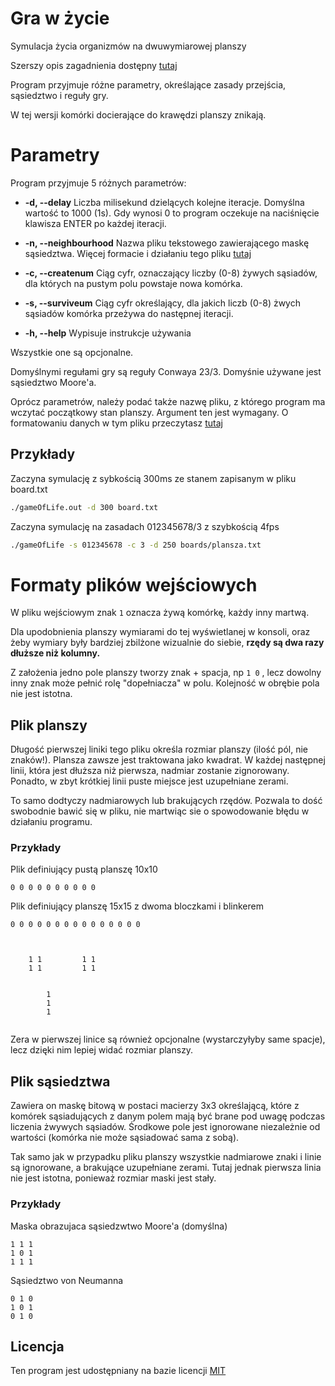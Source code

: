 # Gra w życie

Symulacja życia organizmów na dwuwymiarowej planszy

Szerszy opis zagadnienia dostępny [tutaj](https://pl.wikipedia.org/wiki/Gra_w_%C5%BCycie)

Program przyjmuje różne parametry, określające zasady przejścia, sąsiedztwo i reguły gry.

W tej wersji komórki docierające do krawędzi planszy znikają.

# Parametry

Program przyjmuje 5 różnych parametrów:

-   **-d, --delay**
    Liczba milisekund dzielących kolejne iteracje. Domyślna wartość to 1000 (1s). Gdy wynosi 0 to program oczekuje na naciśnięcie klawisza ENTER po każdej iteracji.

-   **-n, --neighbourhood**
    Nazwa pliku tekstowego zawierającego maskę sąsiedztwa. Więcej formacie i działaniu tego pliku [tutaj](#plik-sąsiedztwa)
-   **-c, --createnum**
    Ciąg cyfr, oznaczający liczby (0-8) żywych sąsiadów, dla których na pustym polu powstaje nowa komórka.
-   **-s, --surviveum**
    Ciąg cyfr określający, dla jakich liczb (0-8) żwych sąsiadów komórka przeżywa do następnej iteracji.
-   **-h, --help**
    Wypisuje instrukcje używania

Wszystkie one są opcjonalne.

Domyślnymi regułami gry są reguły Conwaya 23/3. Domyśnie używane jest sąsiedztwo Moore'a.

Oprócz parametrów, należy podać także nazwę pliku, z którego program ma wczytać początkowy stan planszy. Argument ten jest wymagany. O formatowaniu danych w tym pliku przeczytasz [tutaj](#plik-planszy)

## Przykłady

Zaczyna symulację z sybkością 300ms ze stanem zapisanym w pliku board.txt

```bash
./gameOfLife.out -d 300 board.txt
```

Zaczyna symulację na zasadach 012345678/3 z szybkością 4fps

```bash
./gameOfLife -s 012345678 -c 3 -d 250 boards/plansza.txt
```

# Formaty plików wejściowych

W pliku wejściowym znak `1` oznacza żywą komórkę, każdy inny martwą.

Dla upodobnienia planszy wymiarami do tej wyświetlanej w konsoli, oraz żeby wymiary były bardziej zbilżone wizualnie do siebie, **rzędy są dwa razy dłuższe niż kolumny.**

Z założenia jedno pole planszy tworzy znak + spacja, np `1 0` , lecz dowolny inny znak może pełnić rolę "dopełniacza" w polu. Kolejność w obrębie pola nie jest istotna.

## Plik planszy

Długość pierwszej liniki tego pliku określa rozmiar planszy (ilość pól, nie znaków!).
Plansza zawsze jest traktowana jako kwadrat.
W każdej następnej linii, która jest dłuższa niż pierwsza, nadmiar zostanie zignorowany.
Ponadto, w zbyt krótkiej linii puste miejsce jest uzupełniane zerami.

To samo dodtyczy nadmiarowych lub brakujących rzędów.
Pozwala to dość swobodnie bawić się w pliku, nie martwiąc sie o spowodowanie błędu w działaniu programu.

### Przykłady

Plik definiujący pustą planszę 10x10

```
0 0 0 0 0 0 0 0 0 0
```

Plik definiujący planszę 15x15 z dwoma bloczkami i blinkerem

```
0 0 0 0 0 0 0 0 0 0 0 0 0 0 0



    1 1         1 1
    1 1         1 1


        1
        1
        1


```

Zera w pierwszej linice są również opcjonalne (wystarczyłyby same spacje), lecz dzięki nim lepiej widać rozmiar planszy.

## Plik sąsiedztwa

Zawiera on maskę bitową w postaci macierzy 3x3 określającą, które z komórek sąsiadujących z danym polem mają być brane pod uwagę podczas liczenia żwywych sąsiadów.
Środkowe pole jest ignorowane niezależnie od wartości (komórka nie może sąsiadować sama z sobą).

Tak samo jak w przypadku pliku planszy wszystkie nadmiarowe znaki i linie są ignorowane, a brakujące uzupełniane zerami.
Tutaj jednak pierwsza linia nie jest istotna, ponieważ rozmiar maski jest stały.

### Przykłady

Maska obrazujaca sąsiedzwtwo Moore'a (domyślna)

```
1 1 1
1 0 1
1 1 1
```

Sąsiedztwo von Neumanna

```
0 1 0
1 0 1
0 1 0
```

## Licencja

Ten program jest udostępniany na bazie licencji [MIT](./../LICENSE)

